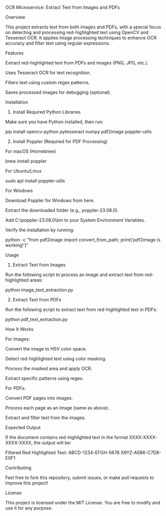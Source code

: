 OCR Microservice: Extract Text from Images and PDFs

Overview

This project extracts text from both images and PDFs, with a special focus on detecting and processing red-highlighted text using OpenCV and Tesseract OCR. It applies image processing techniques to enhance OCR accuracy and filter text using regular expressions.

Features

Extract red-highlighted text from PDFs and images (PNG, JPG, etc.).

Uses Tesseract OCR for text recognition.

Filters text using custom regex patterns.

Saves processed images for debugging (optional).

Installation

1. Install Required Python Libraries

Make sure you have Python installed, then run:

pip install opencv-python pytesseract numpy pdf2image poppler-utils

2. Install Poppler (Required for PDF Processing)

For macOS (Homebrew)

brew install poppler

For Ubuntu/Linux

sudo apt install poppler-utils

For Windows

Download Poppler for Windows from here.

Extract the downloaded folder (e.g., poppler-23.08.0).

Add C:\poppler-23.08.0\bin to your System Environment Variables.

Verify the installation by running:

python -c "from pdf2image import convert_from_path; print('pdf2image is working!')"

Usage

1. Extract Text from Images

Run the following script to process an image and extract text from red-highlighted areas:

python image_text_extraction.py

2. Extract Text from PDFs

Run the following script to extract text from red-highlighted text in PDFs:

python pdf_text_extraction.py

How It Works

For Images:

Convert the image to HSV color space.

Detect red-highlighted text using color masking.

Process the masked area and apply OCR.

Extract specific patterns using regex.

For PDFs:

Convert PDF pages into images.

Process each page as an image (same as above).

Extract and filter text from the images.

Expected Output

If the document contains red-highlighted text in the format XXXX-XXXX-XXXX-XXXX, the output will be:

Filtered Red Highlighted Text:
ABCD-1234-EFGH-5678
X9YZ-A5B6-C7D8-E0F1

Contributing

Feel free to fork this repository, submit issues, or make pull requests to improve this project!

License

This project is licensed under the MIT License. You are free to modify and use it for any purpose.

